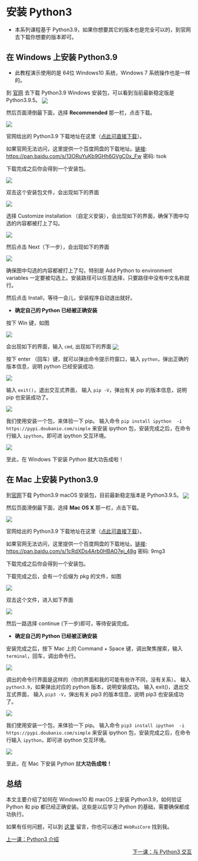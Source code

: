 # 安装 Python3
* 本系列课程基于 Python3.9，如果你想要其它的版本也是完全可以的，到官网去下载你想要的版本即可。

## 在 Windows 上安装 Python3.9

* 此教程演示使用的是 64位 Windows10 系统，Windows 7 系统操作也是一样的。

到 [官网](https://www.python.org/downloads/windows/) 去下载 Python3.9 Windows 安装包，可以看到当前最新稳定版是 Python3.9.5。
<img src="/images/0002-download-windows-python.png" align=center />

然后页面滑倒最下面，选择 **Recommended** 那一栏，点击下载。

<img src="/images/0002-python-windows-install.png" align=center />

官网给出的 Python3.9 下载地址在这里（[点此可直接下载](https://www.python.org/ftp/python/3.9.5/python-3.9.5-amd64.exe)）。

如果官网无法访问，这里提供一个百度网盘的下载地址。[链接](https://pan.baidu.com/s/13ORuYuKb9GHh6GVgC0x_Fw): https://pan.baidu.com/s/13ORuYuKb9GHh6GVgC0x_Fw  密码: tsok

下载完成之后你会得到一个安装包。

<img src="/images/0002-python-windows-01.png" align=center />

双击这个安装包文件，会出现如下的界面

<img src="/images/0002-python-04.png" align=center />

选择 Customize installation （自定义安装），会出现如下的界面，确保下图中勾选的内容都被打上了勾。

<img src="/images/0002-python-02.png" align=center />

然后点击 Next（下一步），会出现如下的界面

<img src="/images/0002-python-03.png" align=center />

确保图中勾选的内容都被打上了勾，特别是 Add Python to environment variables 一定要被勾选上。安装路径可以任意选择，只要路径中没有中文名称就行。

然后点击 Install，等待一会儿，安装程序自动退出就好。

* **确定自己的 Python 已经被正确安装**

按下 Win 键，如图

<img src="/images/0002-Win 键.png" align=center />

会出现如下的界面，输入 `cmd`, 出现如下的界面
<img src="/images/0002-windows-cmd.png" align=center />

按下 enter （回车）键，就可以弹出命令提示符窗口，输入 `python`，弹出正确的版本信息，说明 python 已经安装成功.

<img src="/images/0002-cmd-01.png" align=center />


输入  `exit()`，退出交互式界面， 输入 `pip -V`，弹出有关 pip 的版本信息，说明 pip 也安装成功了。

<img src="/images/0002-cmd-pip.png" align=center />

我们使用安装一个包，来体验一下 pip。
输入命令 `pip install ipython  -i https://pypi.doubanio.com/simple` 来安装 ipython 包，安装完成之后，在命令行输入 `ipython`，即可进 ipython 交互环境。

<img src="/images/0002-cmd-ipython.png" align=center />

至此，在 Windows 下安装 Python 就大功告成啦！

## 在 Mac 上安装 Python3.9 

到[官网](https://www.python.org/downloads/mac-osx/)下载 Python3.9 macOS 安装包，目前最新稳定版本是 Python3.9.5。
<img src="/images/0002-macOS-python-download.png" align=center />

然后页面滑倒最下面，选择 **Mac OS X** 那一栏，点击下载。

<img src="/images/0002-macOS-python-install.png" align=center />

官网给出的 Python3.9 下载地址在这里（[点此可直接下载](https://www.python.org/ftp/python/3.9.5/python-3.9.5-macos11.pkg)）。

如果官网无法访问，这里提供一个百度网盘的下载地址。[链接](https://pan.baidu.com/s/1cRdXDs4Arb0HBAO7ej_48g): https://pan.baidu.com/s/1cRdXDs4Arb0HBAO7ej_48g  密码: 9mg3

下载完成之后你会得到一个安装包。

下载完成之后，会有一个后缀为 pkg 的文件，如图

<img src="/images/0002-macOS-01.png" align=center />

双击这个文件，进入如下界面

<img src="/images/0002-mac-install-02.png" align=center />

然后一路选择 continue (下一步)即可，等待安装完成。

* **确定自己的 Python 已经被正确安装**


安装完成之后，按下 Mac 上的 Command + Space 键，调出聚焦搜索，输入 `terminal`，回车，调出命令行。

<img src="/images/0002-terminal.png" align=center />

调出的命令行界面是这样的（你的界面和我的可能有些许不同，没有关系）。
输入 `python3.9`，如果弹出对应的 python 版本，说明安装成功。
输入 exit()，退出交互式界面， 输入 `pip3 -V`，弹出有关 pip3 的版本信息，说明 pip3 也安装成功了。

<img src="/images/0002-mac-02.png" align=center />

我们使用安装一个包，来体验一下 pip。
输入命令 `pip3 install ipython  -i https://pypi.doubanio.com/simple` 来安装 ipython 包，安装完成之后，在命令行输入 `ipython`，即可进 ipython 交互环境。

<img src="/images/0002-install-ipython.png" align=center />

至此，在 Mac 下安装 Python 就**大功告成啦！**

## 总结

本文主要介绍了如何在 Windows10 和 macOS 上安装 Python3.9，如何验证 Python 和 pip 都已经正确安装。这些是以后学习 Python 的基础，需要确保都成功执行。

如果有任何问题，可以到 [这里](https://github.com/ruicore/python/discussions) 留言，你也可以通过 `WebRuiCore` 找到我。


<p >
  <p align="left"><a href="README.md">上一课：Python3 介绍</a></p> 
  <p align="right"><a href="第002课：与 Python3 交互.md">下一课：与 Python3 交互</a></p> 
</p>